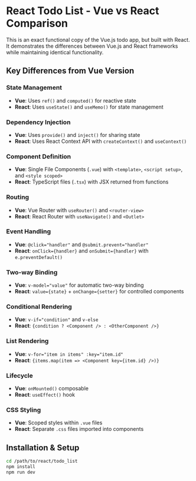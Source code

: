 # React Todo List - Vue vs React Comparison

This is an exact functional copy of the Vue.js todo app, but built with React. It demonstrates the differences between Vue.js and React frameworks while maintaining identical functionality.

## Key Differences from Vue Version

### State Management
- **Vue**: Uses `ref()` and `computed()` for reactive state
- **React**: Uses `useState()` and `useMemo()` for state management

### Dependency Injection
- **Vue**: Uses `provide()` and `inject()` for sharing state
- **React**: Uses React Context API with `createContext()` and `useContext()`

### Component Definition
- **Vue**: Single File Components (`.vue`) with `<template>`, `<script setup>`, and `<style scoped>`
- **React**: TypeScript files (`.tsx`) with JSX returned from functions

### Routing
- **Vue**: Vue Router with `useRouter()` and `<router-view>`
- **React**: React Router with `useNavigate()` and `<Outlet>`

### Event Handling
- **Vue**: `@click="handler"` and `@submit.prevent="handler"`
- **React**: `onClick={handler}` and `onSubmit={handler}` with `e.preventDefault()`

### Two-way Binding
- **Vue**: `v-model="value"` for automatic two-way binding
- **React**: `value={state}` + `onChange={setter}` for controlled components

### Conditional Rendering
- **Vue**: `v-if="condition"` and `v-else`
- **React**: `{condition ? <Component /> : <OtherComponent />}`

### List Rendering
- **Vue**: `v-for="item in items" :key="item.id"`
- **React**: `{items.map(item => <Component key={item.id} />)}`

### Lifecycle
- **Vue**: `onMounted()` composable
- **React**: `useEffect()` hook

### CSS Styling
- **Vue**: Scoped styles within `.vue` files
- **React**: Separate `.css` files imported into components

## Installation & Setup

```bash
cd /path/to/react/todo_list
npm install
npm run dev
```


